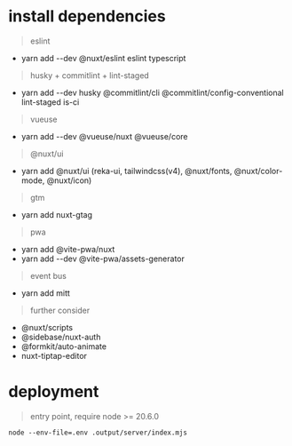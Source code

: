 # install dependencies

> eslint
- yarn add --dev @nuxt/eslint eslint typescript

> husky + commitlint + lint-staged
- yarn add --dev husky @commitlint/cli @commitlint/config-conventional lint-staged is-ci

> vueuse
- yarn add --dev @vueuse/nuxt @vueuse/core

> @nuxt/ui
- yarn add @nuxt/ui (reka-ui, tailwindcss(v4), @nuxt/fonts, @nuxt/color-mode, @nuxt/icon)

> gtm
- yarn add nuxt-gtag

> pwa
- yarn add @vite-pwa/nuxt
- yarn add --dev @vite-pwa/assets-generator

> event bus
- yarn add mitt



> further consider
- @nuxt/scripts
- @sidebase/nuxt-auth
- @formkit/auto-animate
- nuxt-tiptap-editor


# deployment

> entry point, require node >= 20.6.0
```base
node --env-file=.env .output/server/index.mjs
```
